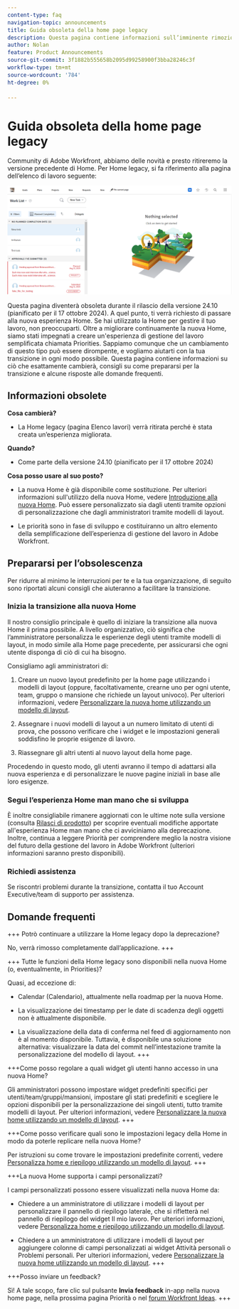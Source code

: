 ```yaml
---
content-type: faq
navigation-topic: announcements
title: Guida obsoleta della home page legacy
description: Questa pagina contiene informazioni sull’imminente rimozione della Home legacy.
author: Nolan
feature: Product Announcements
source-git-commit: 3f1882b555658b2095d99258900f3bba28246c3f
workflow-type: tm+mt
source-wordcount: '784'
ht-degree: 0%

---
```


# Guida obsoleta della home page legacy

Community di Adobe Workfront, abbiamo delle novità e presto ritireremo la versione precedente di Home. Per Home legacy, si fa riferimento alla pagina dell’elenco di lavoro seguente:

![](assets/legacy-home-worklist-view.png)

Questa pagina diventerà obsoleta durante il rilascio della versione 24.10 (pianificato per il 17 ottobre 2024). A quel punto, ti verrà richiesto di passare alla nuova esperienza Home. Se hai utilizzato la Home per gestire il tuo lavoro, non preoccuparti. Oltre a migliorare continuamente la nuova Home, siamo stati impegnati a creare un&#39;esperienza di gestione del lavoro semplificata chiamata Priorities.
Sappiamo comunque che un cambiamento di questo tipo può essere dirompente, e vogliamo aiutarti con la tua transizione in ogni modo possibile. Questa pagina contiene informazioni su ciò che esattamente cambierà, consigli su come prepararsi per la transizione e alcune risposte alle domande frequenti.

## Informazioni obsolete

**Cosa cambierà?**

* La Home legacy (pagina Elenco lavori) verrà ritirata perché è stata creata un’esperienza migliorata.

**Quando?**

* Come parte della versione 24.10 (pianificato per il 17 ottobre 2024)

**Cosa posso usare al suo posto?**

* La nuova Home è già disponibile come sostituzione. Per ulteriori informazioni sull&#39;utilizzo della nuova Home, vedere [Introduzione alla nuova Home](/help/quicksilver/workfront-basics/using-home/new-home/get-started-with-new-home.md). Può essere personalizzato sia dagli utenti tramite opzioni di personalizzazione che dagli amministratori tramite modelli di layout.

* Le priorità sono in fase di sviluppo e costituiranno un altro elemento della semplificazione dell’esperienza di gestione del lavoro in Adobe Workfront.

## Prepararsi per l’obsolescenza

Per ridurre al minimo le interruzioni per te e la tua organizzazione, di seguito sono riportati alcuni consigli che aiuteranno a facilitare la transizione.

### Inizia la transizione alla nuova Home

Il nostro consiglio principale è quello di iniziare la transizione alla nuova Home il prima possibile. A livello organizzativo, ciò significa che l’amministratore personalizza le esperienze degli utenti tramite modelli di layout, in modo simile alla Home page precedente, per assicurarsi che ogni utente disponga di ciò di cui ha bisogno.

Consigliamo agli amministratori di:

1. Creare un nuovo layout predefinito per la home page utilizzando i modelli di layout (oppure, facoltativamente, crearne uno per ogni utente, team, gruppo o mansione che richiede un layout univoco). Per ulteriori informazioni, vedere [Personalizzare la nuova home utilizzando un modello di layout](/help/quicksilver/administration-and-setup/customize-workfront/use-layout-templates/customize-new-home-layout-template.md).

1. Assegnare i nuovi modelli di layout a un numero limitato di utenti di prova, che possono verificare che i widget e le impostazioni generali soddisfino le proprie esigenze di lavoro.

1. Riassegnare gli altri utenti al nuovo layout della home page.

Procedendo in questo modo, gli utenti avranno il tempo di adattarsi alla nuova esperienza e di personalizzare le nuove pagine iniziali in base alle loro esigenze.

### Segui l’esperienza Home man mano che si sviluppa

È inoltre consigliabile rimanere aggiornati con le ultime note sulla versione (consulta [Rilasci di prodotto](/help/quicksilver/product-announcements/product-releases/product-releases.md)) per scoprire eventuali modifiche apportate all&#39;esperienza Home man mano che ci avviciniamo alla deprecazione. Inoltre, continua a leggere Priorità per comprendere meglio la nostra visione del futuro della gestione del lavoro in Adobe Workfront (ulteriori informazioni saranno presto disponibili).

### Richiedi assistenza

Se riscontri problemi durante la transizione, contatta il tuo Account Executive/team di supporto per assistenza.

## Domande frequenti

+++ Potrò continuare a utilizzare la Home legacy dopo la deprecazione?

No, verrà rimosso completamente dall’applicazione.
+++

+++ Tutte le funzioni della Home legacy sono disponibili nella nuova Home (o, eventualmente, in Priorities)?

Quasi, ad eccezione di:

* Calendar (Calendario), attualmente nella roadmap per la nuova Home.

* La visualizzazione dei timestamp per le date di scadenza degli oggetti non è attualmente disponibile.

* La visualizzazione della data di conferma nel feed di aggiornamento non è al momento disponibile. Tuttavia, è disponibile una soluzione alternativa: visualizzare la data del commit nell’intestazione tramite la personalizzazione del modello di layout.
+++

+++Come posso regolare a quali widget gli utenti hanno accesso in una nuova Home?

Gli amministratori possono impostare widget predefiniti specifici per utenti/team/gruppi/mansioni, impostare gli stati predefiniti e scegliere le opzioni disponibili per la personalizzazione dei singoli utenti, tutto tramite modelli di layout. Per ulteriori informazioni, vedere [Personalizzare la nuova home utilizzando un modello di layout](/help/quicksilver/administration-and-setup/customize-workfront/use-layout-templates/customize-new-home-layout-template.md).
+++

+++Come posso verificare quali sono le impostazioni legacy della Home in modo da poterle replicare nella nuova Home?

Per istruzioni su come trovare le impostazioni predefinite correnti, vedere [Personalizza home e riepilogo utilizzando un modello di layout](/help/quicksilver/administration-and-setup/customize-workfront/use-layout-templates/customize-home-summary-layout-template.md).
+++

+++La nuova Home supporta i campi personalizzati?

I campi personalizzati possono essere visualizzati nella nuova Home da:

* Chiedere a un amministratore di utilizzare i modelli di layout per personalizzare il pannello di riepilogo laterale, che si rifletterà nel pannello di riepilogo del widget Il mio lavoro. Per ulteriori informazioni, vedere [Personalizza home e riepilogo utilizzando un modello di layout](/help/quicksilver/administration-and-setup/customize-workfront/use-layout-templates/customize-home-summary-layout-template.md).

* Chiedere a un amministratore di utilizzare i modelli di layout per aggiungere colonne di campi personalizzati ai widget Attività personali o Problemi personali. Per ulteriori informazioni, vedere [Personalizzare la nuova home utilizzando un modello di layout](/help/quicksilver/administration-and-setup/customize-workfront/use-layout-templates/customize-new-home-layout-template.md).
+++

+++Posso inviare un feedback?

Sì! A tale scopo, fare clic sul pulsante **Invia feedback** in-app nella nuova home page, nella prossima pagina Priorità o nel [forum Workfront Ideas](https://experienceleaguecommunities.adobe.com/t5/workfront-ideas/idb-p/workfront-ideas).
+++
